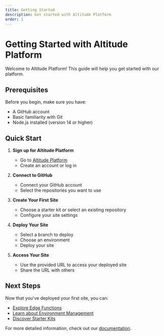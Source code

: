 ```yaml
---
title: Getting Started
description: Get started with Altitude Platform
order: 1
---
```


# Getting Started with Altitude Platform

Welcome to Altitude Platform! This guide will help you get started with our platform.

## Prerequisites

Before you begin, make sure you have:

- A GitHub account
- Basic familiarity with Git
- Node.js installed (version 14 or higher)

## Quick Start

1. **Sign up for Altitude Platform**
   - Go to [Altitude Platform](https://www.platform.thgaltitude.com)
   - Create an account or log in

2. **Connect to GitHub**
   - Connect your GitHub account
   - Select the repositories you want to use

3. **Create Your First Site**
   - Choose a starter kit or select an existing repository
   - Configure your site settings

4. **Deploy Your Site**
   - Select a branch to deploy
   - Choose an environment
   - Deploy your site

5. **Access Your Site**
   - Use the provided URL to access your deployed site
   - Share the URL with others

## Next Steps

Now that you've deployed your first site, you can:

- [Explore Edge Functions](./edge/functions)
- [Learn about Environment Management](./walkthrough/sites)
- [Discover Starter Kits](./kits/introduction)

For more detailed information, check out our [documentation](/docs/platform).
